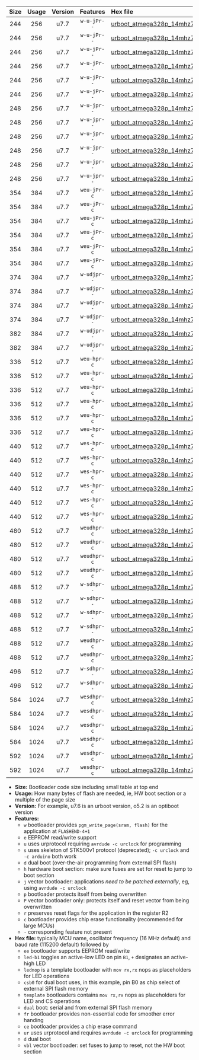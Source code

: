 |Size|Usage|Version|Features|Hex file|
|:-:|:-:|:-:|:-:|:--|
|244|256|u7.7|`w-u-jPr--`|[urboot_atmega328p_14mhz7456_115200bps_led+b1_ur_vbl.hex](https://raw.githubusercontent.com/stefanrueger/urboot.hex/main/mcus/atmega328p/fcpu_14mhz7456/115200_bps/urboot_atmega328p_14mhz7456_115200bps_led+b1_ur_vbl.hex)|
|244|256|u7.7|`w-u-jPr--`|[urboot_atmega328p_14mhz7456_115200bps_led+b5_ur_vbl.hex](https://raw.githubusercontent.com/stefanrueger/urboot.hex/main/mcus/atmega328p/fcpu_14mhz7456/115200_bps/urboot_atmega328p_14mhz7456_115200bps_led+b5_ur_vbl.hex)|
|244|256|u7.7|`w-u-jPr--`|[urboot_atmega328p_14mhz7456_115200bps_led+d5_ur_vbl.hex](https://raw.githubusercontent.com/stefanrueger/urboot.hex/main/mcus/atmega328p/fcpu_14mhz7456/115200_bps/urboot_atmega328p_14mhz7456_115200bps_led+d5_ur_vbl.hex)|
|244|256|u7.7|`w-u-jPr--`|[urboot_atmega328p_14mhz7456_115200bps_led-b1_ur_vbl.hex](https://raw.githubusercontent.com/stefanrueger/urboot.hex/main/mcus/atmega328p/fcpu_14mhz7456/115200_bps/urboot_atmega328p_14mhz7456_115200bps_led-b1_ur_vbl.hex)|
|244|256|u7.7|`w-u-jPr--`|[urboot_atmega328p_14mhz7456_115200bps_led-d5_ur_vbl.hex](https://raw.githubusercontent.com/stefanrueger/urboot.hex/main/mcus/atmega328p/fcpu_14mhz7456/115200_bps/urboot_atmega328p_14mhz7456_115200bps_led-d5_ur_vbl.hex)|
|244|256|u7.7|`w-u-jPr--`|[urboot_atmega328p_14mhz7456_115200bps_lednop_ur_vbl.hex](https://raw.githubusercontent.com/stefanrueger/urboot.hex/main/mcus/atmega328p/fcpu_14mhz7456/115200_bps/urboot_atmega328p_14mhz7456_115200bps_lednop_ur_vbl.hex)|
|248|256|u7.7|`w-u-jpr--`|[urboot_atmega328p_14mhz7456_115200bps_led+b1_fr_ur_vbl.hex](https://raw.githubusercontent.com/stefanrueger/urboot.hex/main/mcus/atmega328p/fcpu_14mhz7456/115200_bps/urboot_atmega328p_14mhz7456_115200bps_led+b1_fr_ur_vbl.hex)|
|248|256|u7.7|`w-u-jpr--`|[urboot_atmega328p_14mhz7456_115200bps_led+b5_fr_ur_vbl.hex](https://raw.githubusercontent.com/stefanrueger/urboot.hex/main/mcus/atmega328p/fcpu_14mhz7456/115200_bps/urboot_atmega328p_14mhz7456_115200bps_led+b5_fr_ur_vbl.hex)|
|248|256|u7.7|`w-u-jpr--`|[urboot_atmega328p_14mhz7456_115200bps_led+d5_fr_ur_vbl.hex](https://raw.githubusercontent.com/stefanrueger/urboot.hex/main/mcus/atmega328p/fcpu_14mhz7456/115200_bps/urboot_atmega328p_14mhz7456_115200bps_led+d5_fr_ur_vbl.hex)|
|248|256|u7.7|`w-u-jpr--`|[urboot_atmega328p_14mhz7456_115200bps_led-b1_fr_ur_vbl.hex](https://raw.githubusercontent.com/stefanrueger/urboot.hex/main/mcus/atmega328p/fcpu_14mhz7456/115200_bps/urboot_atmega328p_14mhz7456_115200bps_led-b1_fr_ur_vbl.hex)|
|248|256|u7.7|`w-u-jpr--`|[urboot_atmega328p_14mhz7456_115200bps_led-d5_fr_ur_vbl.hex](https://raw.githubusercontent.com/stefanrueger/urboot.hex/main/mcus/atmega328p/fcpu_14mhz7456/115200_bps/urboot_atmega328p_14mhz7456_115200bps_led-d5_fr_ur_vbl.hex)|
|248|256|u7.7|`w-u-jpr--`|[urboot_atmega328p_14mhz7456_115200bps_lednop_fr_ur_vbl.hex](https://raw.githubusercontent.com/stefanrueger/urboot.hex/main/mcus/atmega328p/fcpu_14mhz7456/115200_bps/urboot_atmega328p_14mhz7456_115200bps_lednop_fr_ur_vbl.hex)|
|354|384|u7.7|`weu-jPr-c`|[urboot_atmega328p_14mhz7456_115200bps_ee_led+b1_fr_ce_ur_vbl.hex](https://raw.githubusercontent.com/stefanrueger/urboot.hex/main/mcus/atmega328p/fcpu_14mhz7456/115200_bps/urboot_atmega328p_14mhz7456_115200bps_ee_led+b1_fr_ce_ur_vbl.hex)|
|354|384|u7.7|`weu-jPr-c`|[urboot_atmega328p_14mhz7456_115200bps_ee_led+b5_fr_ce_ur_vbl.hex](https://raw.githubusercontent.com/stefanrueger/urboot.hex/main/mcus/atmega328p/fcpu_14mhz7456/115200_bps/urboot_atmega328p_14mhz7456_115200bps_ee_led+b5_fr_ce_ur_vbl.hex)|
|354|384|u7.7|`weu-jPr-c`|[urboot_atmega328p_14mhz7456_115200bps_ee_led+d5_fr_ce_ur_vbl.hex](https://raw.githubusercontent.com/stefanrueger/urboot.hex/main/mcus/atmega328p/fcpu_14mhz7456/115200_bps/urboot_atmega328p_14mhz7456_115200bps_ee_led+d5_fr_ce_ur_vbl.hex)|
|354|384|u7.7|`weu-jPr-c`|[urboot_atmega328p_14mhz7456_115200bps_ee_led-b1_fr_ce_ur_vbl.hex](https://raw.githubusercontent.com/stefanrueger/urboot.hex/main/mcus/atmega328p/fcpu_14mhz7456/115200_bps/urboot_atmega328p_14mhz7456_115200bps_ee_led-b1_fr_ce_ur_vbl.hex)|
|354|384|u7.7|`weu-jPr-c`|[urboot_atmega328p_14mhz7456_115200bps_ee_led-d5_fr_ce_ur_vbl.hex](https://raw.githubusercontent.com/stefanrueger/urboot.hex/main/mcus/atmega328p/fcpu_14mhz7456/115200_bps/urboot_atmega328p_14mhz7456_115200bps_ee_led-d5_fr_ce_ur_vbl.hex)|
|354|384|u7.7|`weu-jPr-c`|[urboot_atmega328p_14mhz7456_115200bps_ee_lednop_fr_ce_ur_vbl.hex](https://raw.githubusercontent.com/stefanrueger/urboot.hex/main/mcus/atmega328p/fcpu_14mhz7456/115200_bps/urboot_atmega328p_14mhz7456_115200bps_ee_lednop_fr_ce_ur_vbl.hex)|
|374|384|u7.7|`w-udjpr--`|[urboot_atmega328p_14mhz7456_115200bps_led+b1_csb0_dual_ur_vbl.hex](https://raw.githubusercontent.com/stefanrueger/urboot.hex/main/mcus/atmega328p/fcpu_14mhz7456/115200_bps/urboot_atmega328p_14mhz7456_115200bps_led+b1_csb0_dual_ur_vbl.hex)|
|374|384|u7.7|`w-udjpr--`|[urboot_atmega328p_14mhz7456_115200bps_led+d5_csb0_dual_ur_vbl.hex](https://raw.githubusercontent.com/stefanrueger/urboot.hex/main/mcus/atmega328p/fcpu_14mhz7456/115200_bps/urboot_atmega328p_14mhz7456_115200bps_led+d5_csb0_dual_ur_vbl.hex)|
|374|384|u7.7|`w-udjpr--`|[urboot_atmega328p_14mhz7456_115200bps_led-b1_csb0_dual_ur_vbl.hex](https://raw.githubusercontent.com/stefanrueger/urboot.hex/main/mcus/atmega328p/fcpu_14mhz7456/115200_bps/urboot_atmega328p_14mhz7456_115200bps_led-b1_csb0_dual_ur_vbl.hex)|
|374|384|u7.7|`w-udjpr--`|[urboot_atmega328p_14mhz7456_115200bps_led-d5_csb0_dual_ur_vbl.hex](https://raw.githubusercontent.com/stefanrueger/urboot.hex/main/mcus/atmega328p/fcpu_14mhz7456/115200_bps/urboot_atmega328p_14mhz7456_115200bps_led-d5_csb0_dual_ur_vbl.hex)|
|382|384|u7.7|`w-udjpr--`|[urboot_atmega328p_14mhz7456_115200bps_led+b1_csd5_dual_ur_vbl.hex](https://raw.githubusercontent.com/stefanrueger/urboot.hex/main/mcus/atmega328p/fcpu_14mhz7456/115200_bps/urboot_atmega328p_14mhz7456_115200bps_led+b1_csd5_dual_ur_vbl.hex)|
|382|384|u7.7|`w-udjpr--`|[urboot_atmega328p_14mhz7456_115200bps_template_dual_ur_vbl.hex](https://raw.githubusercontent.com/stefanrueger/urboot.hex/main/mcus/atmega328p/fcpu_14mhz7456/115200_bps/urboot_atmega328p_14mhz7456_115200bps_template_dual_ur_vbl.hex)|
|336|512|u7.7|`weu-hpr-c`|[urboot_atmega328p_14mhz7456_115200bps_ee_led+b1_fr_ce_ur.hex](https://raw.githubusercontent.com/stefanrueger/urboot.hex/main/mcus/atmega328p/fcpu_14mhz7456/115200_bps/urboot_atmega328p_14mhz7456_115200bps_ee_led+b1_fr_ce_ur.hex)|
|336|512|u7.7|`weu-hpr-c`|[urboot_atmega328p_14mhz7456_115200bps_ee_led+b5_fr_ce_ur.hex](https://raw.githubusercontent.com/stefanrueger/urboot.hex/main/mcus/atmega328p/fcpu_14mhz7456/115200_bps/urboot_atmega328p_14mhz7456_115200bps_ee_led+b5_fr_ce_ur.hex)|
|336|512|u7.7|`weu-hpr-c`|[urboot_atmega328p_14mhz7456_115200bps_ee_led+d5_fr_ce_ur.hex](https://raw.githubusercontent.com/stefanrueger/urboot.hex/main/mcus/atmega328p/fcpu_14mhz7456/115200_bps/urboot_atmega328p_14mhz7456_115200bps_ee_led+d5_fr_ce_ur.hex)|
|336|512|u7.7|`weu-hpr-c`|[urboot_atmega328p_14mhz7456_115200bps_ee_led-b1_fr_ce_ur.hex](https://raw.githubusercontent.com/stefanrueger/urboot.hex/main/mcus/atmega328p/fcpu_14mhz7456/115200_bps/urboot_atmega328p_14mhz7456_115200bps_ee_led-b1_fr_ce_ur.hex)|
|336|512|u7.7|`weu-hpr-c`|[urboot_atmega328p_14mhz7456_115200bps_ee_led-d5_fr_ce_ur.hex](https://raw.githubusercontent.com/stefanrueger/urboot.hex/main/mcus/atmega328p/fcpu_14mhz7456/115200_bps/urboot_atmega328p_14mhz7456_115200bps_ee_led-d5_fr_ce_ur.hex)|
|336|512|u7.7|`weu-hpr-c`|[urboot_atmega328p_14mhz7456_115200bps_ee_lednop_fr_ce_ur.hex](https://raw.githubusercontent.com/stefanrueger/urboot.hex/main/mcus/atmega328p/fcpu_14mhz7456/115200_bps/urboot_atmega328p_14mhz7456_115200bps_ee_lednop_fr_ce_ur.hex)|
|440|512|u7.7|`wes-hpr-c`|[urboot_atmega328p_14mhz7456_115200bps_ee_led+b1_fr_ce.hex](https://raw.githubusercontent.com/stefanrueger/urboot.hex/main/mcus/atmega328p/fcpu_14mhz7456/115200_bps/urboot_atmega328p_14mhz7456_115200bps_ee_led+b1_fr_ce.hex)|
|440|512|u7.7|`wes-hpr-c`|[urboot_atmega328p_14mhz7456_115200bps_ee_led+b5_fr_ce.hex](https://raw.githubusercontent.com/stefanrueger/urboot.hex/main/mcus/atmega328p/fcpu_14mhz7456/115200_bps/urboot_atmega328p_14mhz7456_115200bps_ee_led+b5_fr_ce.hex)|
|440|512|u7.7|`wes-hpr-c`|[urboot_atmega328p_14mhz7456_115200bps_ee_led+d5_fr_ce.hex](https://raw.githubusercontent.com/stefanrueger/urboot.hex/main/mcus/atmega328p/fcpu_14mhz7456/115200_bps/urboot_atmega328p_14mhz7456_115200bps_ee_led+d5_fr_ce.hex)|
|440|512|u7.7|`wes-hpr-c`|[urboot_atmega328p_14mhz7456_115200bps_ee_led-b1_fr_ce.hex](https://raw.githubusercontent.com/stefanrueger/urboot.hex/main/mcus/atmega328p/fcpu_14mhz7456/115200_bps/urboot_atmega328p_14mhz7456_115200bps_ee_led-b1_fr_ce.hex)|
|440|512|u7.7|`wes-hpr-c`|[urboot_atmega328p_14mhz7456_115200bps_ee_led-d5_fr_ce.hex](https://raw.githubusercontent.com/stefanrueger/urboot.hex/main/mcus/atmega328p/fcpu_14mhz7456/115200_bps/urboot_atmega328p_14mhz7456_115200bps_ee_led-d5_fr_ce.hex)|
|440|512|u7.7|`wes-hpr-c`|[urboot_atmega328p_14mhz7456_115200bps_ee_lednop_fr_ce.hex](https://raw.githubusercontent.com/stefanrueger/urboot.hex/main/mcus/atmega328p/fcpu_14mhz7456/115200_bps/urboot_atmega328p_14mhz7456_115200bps_ee_lednop_fr_ce.hex)|
|480|512|u7.7|`weudhpr-c`|[urboot_atmega328p_14mhz7456_115200bps_ee_led+b1_csb0_dual_fr_ce_ur.hex](https://raw.githubusercontent.com/stefanrueger/urboot.hex/main/mcus/atmega328p/fcpu_14mhz7456/115200_bps/urboot_atmega328p_14mhz7456_115200bps_ee_led+b1_csb0_dual_fr_ce_ur.hex)|
|480|512|u7.7|`weudhpr-c`|[urboot_atmega328p_14mhz7456_115200bps_ee_led+d5_csb0_dual_fr_ce_ur.hex](https://raw.githubusercontent.com/stefanrueger/urboot.hex/main/mcus/atmega328p/fcpu_14mhz7456/115200_bps/urboot_atmega328p_14mhz7456_115200bps_ee_led+d5_csb0_dual_fr_ce_ur.hex)|
|480|512|u7.7|`weudhpr-c`|[urboot_atmega328p_14mhz7456_115200bps_ee_led-b1_csb0_dual_fr_ce_ur.hex](https://raw.githubusercontent.com/stefanrueger/urboot.hex/main/mcus/atmega328p/fcpu_14mhz7456/115200_bps/urboot_atmega328p_14mhz7456_115200bps_ee_led-b1_csb0_dual_fr_ce_ur.hex)|
|480|512|u7.7|`weudhpr-c`|[urboot_atmega328p_14mhz7456_115200bps_ee_led-d5_csb0_dual_fr_ce_ur.hex](https://raw.githubusercontent.com/stefanrueger/urboot.hex/main/mcus/atmega328p/fcpu_14mhz7456/115200_bps/urboot_atmega328p_14mhz7456_115200bps_ee_led-d5_csb0_dual_fr_ce_ur.hex)|
|488|512|u7.7|`w-sdhpr--`|[urboot_atmega328p_14mhz7456_115200bps_led+b1_csb0_dual_fr.hex](https://raw.githubusercontent.com/stefanrueger/urboot.hex/main/mcus/atmega328p/fcpu_14mhz7456/115200_bps/urboot_atmega328p_14mhz7456_115200bps_led+b1_csb0_dual_fr.hex)|
|488|512|u7.7|`w-sdhpr--`|[urboot_atmega328p_14mhz7456_115200bps_led+d5_csb0_dual_fr.hex](https://raw.githubusercontent.com/stefanrueger/urboot.hex/main/mcus/atmega328p/fcpu_14mhz7456/115200_bps/urboot_atmega328p_14mhz7456_115200bps_led+d5_csb0_dual_fr.hex)|
|488|512|u7.7|`w-sdhpr--`|[urboot_atmega328p_14mhz7456_115200bps_led-b1_csb0_dual_fr.hex](https://raw.githubusercontent.com/stefanrueger/urboot.hex/main/mcus/atmega328p/fcpu_14mhz7456/115200_bps/urboot_atmega328p_14mhz7456_115200bps_led-b1_csb0_dual_fr.hex)|
|488|512|u7.7|`w-sdhpr--`|[urboot_atmega328p_14mhz7456_115200bps_led-d5_csb0_dual_fr.hex](https://raw.githubusercontent.com/stefanrueger/urboot.hex/main/mcus/atmega328p/fcpu_14mhz7456/115200_bps/urboot_atmega328p_14mhz7456_115200bps_led-d5_csb0_dual_fr.hex)|
|488|512|u7.7|`weudhpr-c`|[urboot_atmega328p_14mhz7456_115200bps_ee_led+b1_csd5_dual_fr_ce_ur.hex](https://raw.githubusercontent.com/stefanrueger/urboot.hex/main/mcus/atmega328p/fcpu_14mhz7456/115200_bps/urboot_atmega328p_14mhz7456_115200bps_ee_led+b1_csd5_dual_fr_ce_ur.hex)|
|488|512|u7.7|`weudhpr-c`|[urboot_atmega328p_14mhz7456_115200bps_ee_template_dual_fr_ce_ur.hex](https://raw.githubusercontent.com/stefanrueger/urboot.hex/main/mcus/atmega328p/fcpu_14mhz7456/115200_bps/urboot_atmega328p_14mhz7456_115200bps_ee_template_dual_fr_ce_ur.hex)|
|496|512|u7.7|`w-sdhpr--`|[urboot_atmega328p_14mhz7456_115200bps_led+b1_csd5_dual_fr.hex](https://raw.githubusercontent.com/stefanrueger/urboot.hex/main/mcus/atmega328p/fcpu_14mhz7456/115200_bps/urboot_atmega328p_14mhz7456_115200bps_led+b1_csd5_dual_fr.hex)|
|496|512|u7.7|`w-sdhpr--`|[urboot_atmega328p_14mhz7456_115200bps_template_dual_fr.hex](https://raw.githubusercontent.com/stefanrueger/urboot.hex/main/mcus/atmega328p/fcpu_14mhz7456/115200_bps/urboot_atmega328p_14mhz7456_115200bps_template_dual_fr.hex)|
|584|1024|u7.7|`wesdhpr-c`|[urboot_atmega328p_14mhz7456_115200bps_ee_led+b1_csb0_dual_fr_ce.hex](https://raw.githubusercontent.com/stefanrueger/urboot.hex/main/mcus/atmega328p/fcpu_14mhz7456/115200_bps/urboot_atmega328p_14mhz7456_115200bps_ee_led+b1_csb0_dual_fr_ce.hex)|
|584|1024|u7.7|`wesdhpr-c`|[urboot_atmega328p_14mhz7456_115200bps_ee_led+d5_csb0_dual_fr_ce.hex](https://raw.githubusercontent.com/stefanrueger/urboot.hex/main/mcus/atmega328p/fcpu_14mhz7456/115200_bps/urboot_atmega328p_14mhz7456_115200bps_ee_led+d5_csb0_dual_fr_ce.hex)|
|584|1024|u7.7|`wesdhpr-c`|[urboot_atmega328p_14mhz7456_115200bps_ee_led-b1_csb0_dual_fr_ce.hex](https://raw.githubusercontent.com/stefanrueger/urboot.hex/main/mcus/atmega328p/fcpu_14mhz7456/115200_bps/urboot_atmega328p_14mhz7456_115200bps_ee_led-b1_csb0_dual_fr_ce.hex)|
|584|1024|u7.7|`wesdhpr-c`|[urboot_atmega328p_14mhz7456_115200bps_ee_led-d5_csb0_dual_fr_ce.hex](https://raw.githubusercontent.com/stefanrueger/urboot.hex/main/mcus/atmega328p/fcpu_14mhz7456/115200_bps/urboot_atmega328p_14mhz7456_115200bps_ee_led-d5_csb0_dual_fr_ce.hex)|
|592|1024|u7.7|`wesdhpr-c`|[urboot_atmega328p_14mhz7456_115200bps_ee_led+b1_csd5_dual_fr_ce.hex](https://raw.githubusercontent.com/stefanrueger/urboot.hex/main/mcus/atmega328p/fcpu_14mhz7456/115200_bps/urboot_atmega328p_14mhz7456_115200bps_ee_led+b1_csd5_dual_fr_ce.hex)|
|592|1024|u7.7|`wesdhpr-c`|[urboot_atmega328p_14mhz7456_115200bps_ee_template_dual_fr_ce.hex](https://raw.githubusercontent.com/stefanrueger/urboot.hex/main/mcus/atmega328p/fcpu_14mhz7456/115200_bps/urboot_atmega328p_14mhz7456_115200bps_ee_template_dual_fr_ce.hex)|

- **Size:** Bootloader code size including small table at top end
- **Usage:** How many bytes of flash are needed, ie, HW boot section or a multiple of the page size
- **Version:** For example, u7.6 is an urboot version, o5.2 is an optiboot version
- **Features:**
  + `w` bootloader provides `pgm_write_page(sram, flash)` for the application at `FLASHEND-4+1`
  + `e` EEPROM read/write support
  + `u` uses urprotocol requiring `avrdude -c urclock` for programming
  + `s` uses skeleton of STK500v1 protocol (deprecated); `-c urclock` and `-c arduino` both work
  + `d` dual boot (over-the-air programming from external SPI flash)
  + `h` hardware boot section: make sure fuses are set for reset to jump to boot section
  + `j` vector bootloader: applications *need to be patched externally*, eg, using `avrdude -c urclock`
  + `p` bootloader protects itself from being overwritten
  + `P` vector bootloader only: protects itself and reset vector from being overwritten
  + `r` preserves reset flags for the application in the register R2
  + `c` bootloader provides chip erase functionality (recommended for large MCUs)
  + `-` corresponding feature not present
- **Hex file:** typically MCU name, oscillator frequency (16 MHz default) and baud rate (115200 default) followed by
  + `ee` bootloader supports EEPROM read/write
  + `led-b1` toggles an active-low LED on pin `B1`, `+` designates an active-high LED
  + `lednop` is a template bootloader with `mov rx,rx` nops as placeholders for LED operations
  + `csb0` for dual boot uses, in this example, pin B0 as chip select of external SPI flash memory
  + `template` bootloaders contains `mov rx,rx` nops as placeholders for LED and CS operations
  + `dual` boot: serial and from external SPI flash memory
  + `fr` bootloader provides non-essential code for smoother error handing
  + `ce` bootloader provides a chip erase command
  + `ur` uses urprotocol and requires `avrdude -c urclock` for programming
  + `d` dual boot
  + `vbl` vector bootloader: set fuses to jump to reset, not the HW boot section
